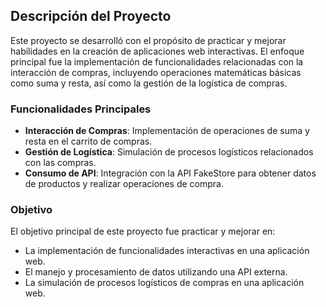 ## Descripción del Proyecto

Este proyecto se desarrolló con el propósito de practicar y mejorar habilidades en la creación de aplicaciones web interactivas. El enfoque principal fue la implementación de funcionalidades relacionadas con la interacción de compras, incluyendo operaciones matemáticas básicas como suma y resta, así como la gestión de la logística de compras.



### Funcionalidades Principales

- **Interacción de Compras**: Implementación de operaciones de suma y resta en el carrito de compras.
- **Gestión de Logística**: Simulación de procesos logísticos relacionados con las compras.
- **Consumo de API**: Integración con la API FakeStore para obtener datos de productos y realizar operaciones de compra.

### Objetivo

El objetivo principal de este proyecto fue practicar y mejorar en:

- La implementación de funcionalidades interactivas en una aplicación web.
- El manejo y procesamiento de datos utilizando una API externa.
- La simulación de procesos logísticos de compras en una aplicación web.
